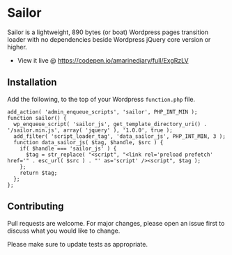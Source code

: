 # Sailor

Sailor is a lightweight, 890 bytes (or boat) Wordpress pages transition loader with no dependencies beside Wordpress jQuery core version or higher.

- View it live @ https://codepen.io/amarinediary/full/ExgRzLV

## Installation

Add the following, to the top of your Wordpress `function.php` file.

```
add_action( 'admin_enqueue_scripts', 'sailor', PHP_INT_MIN );
function sailor() {
  wp_enqueue_script( 'sailor_js', get_template_directory_uri() . '/sailor.min.js', array( 'jquery' ), '1.0.0', true );
  add_filter( 'script_loader_tag', 'data_sailor_js', PHP_INT_MIN, 3 );
  function data_sailor_js( $tag, $handle, $src ) {
    if( $handle === 'sailor_js' ) {
      $tag = str_replace( "<script", "<link rel='preload prefetch' href='" . esc_url( $src ) . "' as='script' /><script", $tag );
    };
    return $tag;
  };
};
```

## Contributing
Pull requests are welcome. For major changes, please open an issue first to discuss what you would like to change.

Please make sure to update tests as appropriate.
